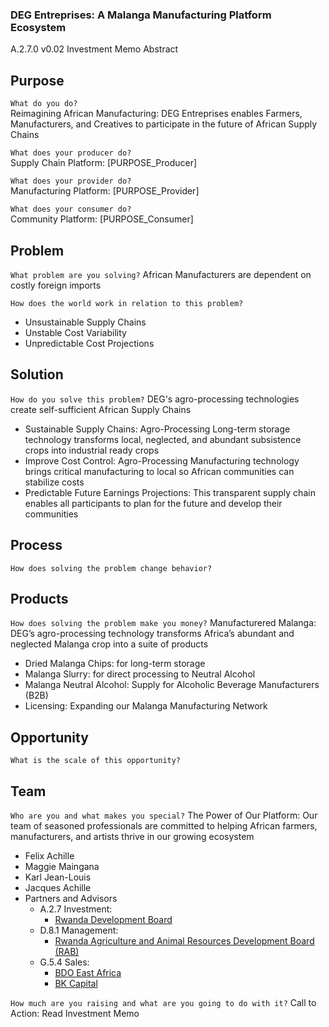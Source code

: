 ### DEG Entreprises: A Malanga Manufacturing Platform Ecosystem  
A.2.7.0 v0.02 Investment Memo Abstract

## Purpose
`What do you do?`  
Reimagining African Manufacturing: 
DEG Entreprises enables Farmers, Manufacturers, and Creatives to participate in the future of African Supply Chains

`What does your producer do?`  
Supply Chain Platform: [PURPOSE_Producer]

`What does your provider do?`  
Manufacturing Platform: [PURPOSE_Provider]

`What does your consumer do?`  
Community Platform: [PURPOSE_Consumer]

## Problem
`What problem are you solving?`
African Manufacturers are dependent on costly foreign imports

`How does the world work in relation to this problem?`
- Unsustainable Supply Chains
- Unstable Cost Variability
- Unpredictable Cost Projections

## Solution
`How do you solve this problem?`
DEG's agro-processing technologies create self-sufficient African Supply Chains
- Sustainable Supply Chains: Agro-Processing Long-term storage technology transforms local, neglected, and abundant subsistence crops into industrial ready crops
- Improve Cost Control: Agro-Processing Manufacturing technology brings critical manufacturing to local so African communities can stabilize costs
- Predictable Future Earnings Projections: This transparent supply chain enables all participants to plan for the future and develop their communities

## Process
`How does solving the problem change behavior?`

## Products
`How does solving the problem make you money?`
Manufacturered Malanga: DEG’s agro-processing technology transforms Africa’s abundant and neglected Malanga crop into a suite of products
- Dried Malanga Chips: for long-term storage
- Malanga Slurry: for direct processing to Neutral Alcohol
- Malanga Neutral Alcohol: Supply for Alcoholic Beverage Manufacturers (B2B)
- Licensing: Expanding our Malanga Manufacturing Network

## Opportunity
`What is the scale of this opportunity?`

## Team
`Who are you and what makes you special?`
The Power of Our Platform: Our team of seasoned professionals are committed to helping African farmers, manufacturers, and artists thrive in our growing ecosystem
- Felix Achille
- Maggie Maingana
- Karl Jean-Louis
- Jacques Achille
- Partners and Advisors
  - A.2.7 Investment:
    - [Rwanda Development Board](https://rdb.rw)
  - D.8.1 Management:
    - [Rwanda Agriculture and Animal Resources Development Board (RAB)](https://www.rab.gov.rw)
  - G.5.4 Sales:
    - [BDO East Africa](https://www.bdo-ea.com/en-gb/bdo-east-africa)
    - [BK Capital](https://bkcapital.rw)

`How much are you raising and what are you going to do with it?`
Call to Action: Read Investment Memo
